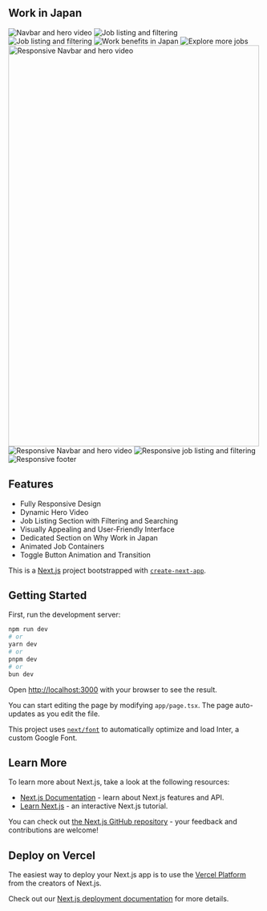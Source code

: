 ## Work in Japan

![Navbar and hero video](public/Output/img1.png)
![Job listing and filtering](public/Output/img2.png)
![Job listing and filtering](public/Output/img3.png)
![Work benefits in Japan](public/Output/img4.png)
![Explore more jobs](public/Output/img5.png)
<img src="public/Output/img6.png" alt="Responsive Navbar and hero video" width="500" height="800" />
![Responsive Navbar and hero video](public/Output/img6.png)
![Responsive job listing and filtering](public/Output/img7.png)
![Responsive footer](public/Output/img8.png)

## Features
- Fully Responsive Design
- Dynamic Hero Video
- Job Listing Section with Filtering and Searching
- Visually Appealing and User-Friendly Interface
- Dedicated Section on Why Work in Japan
- Animated Job Containers
- Toggle Button Animation and Transition

This is a [Next.js](https://nextjs.org/) project bootstrapped with [`create-next-app`](https://github.com/vercel/next.js/tree/canary/packages/create-next-app).

## Getting Started

First, run the development server:

```bash
npm run dev
# or
yarn dev
# or
pnpm dev
# or
bun dev
```

Open [http://localhost:3000](http://localhost:3000) with your browser to see the result.

You can start editing the page by modifying `app/page.tsx`. The page auto-updates as you edit the file.

This project uses [`next/font`](https://nextjs.org/docs/basic-features/font-optimization) to automatically optimize and load Inter, a custom Google Font.

## Learn More

To learn more about Next.js, take a look at the following resources:

- [Next.js Documentation](https://nextjs.org/docs) - learn about Next.js features and API.
- [Learn Next.js](https://nextjs.org/learn) - an interactive Next.js tutorial.

You can check out [the Next.js GitHub repository](https://github.com/vercel/next.js/) - your feedback and contributions are welcome!

## Deploy on Vercel

The easiest way to deploy your Next.js app is to use the [Vercel Platform](https://vercel.com/new?utm_medium=default-template&filter=next.js&utm_source=create-next-app&utm_campaign=create-next-app-readme) from the creators of Next.js.

Check out our [Next.js deployment documentation](https://nextjs.org/docs/deployment) for more details.
